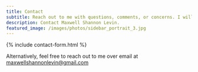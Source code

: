 ```yaml
---
title: Contact
subtitle: Reach out to me with questions, comments, or concerns. I will do my best to respond within 48 hours!
description: Contact Maxwell Shannon Levin. 
featured_image: /images/photos/sidebar_portrait_3.jpg
---
```


{% include contact-form.html %}

Alternatively, feel free to reach out to me over email at <a href="mailto:maxwellshannonlevin@gmail.com">maxwellshannonlevin@gmail.com</a>